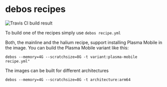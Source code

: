 # debos recipes

![Travis CI build result](https://travis-ci.org/debian-pm-tools/rootfs-builder-debos.svg?branch=master)

To build one of the recipes simply use `debos recipe.yml`

Both, the mainline and the halium recipe, support installing Plasma Mobile in the image.
You can build the Plasma Mobile variant like this:

```debos --memory=4G --scratchsize=8G -t variant:plasma-mobile recipe.yml"```

The images can be built for different architectures

```debos --memory=4G --scratchsize=8G -t architecture:arm64```
